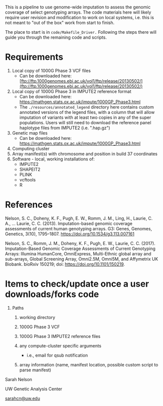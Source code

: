 This is a pipeline to use genome-wide imputation to assess the genomic coverage of select genotyping arrays. The code materials here will likely require user revision and modification to work on local systems, i.e. this is not meant to "out of the box" work from start to finish.

The place to start is in `code/Makefile_Driver.` Following the steps there will guide you through the remaining code and scripts.

# Requirements

1. Local copy of 1000G Phase 3 VCF files
	* Can be downloaded here: [ftp://ftp.1000genomes.ebi.ac.uk/vol1/ftp/release/20130502/](ftp://ftp.1000genomes.ebi.ac.uk/vol1/ftp/release/20130502/)
1. Local copy of 1000G Phase 3 in IMPUTE2 reference format
	* Can be downloaded here: https://mathgen.stats.ox.ac.uk/impute/1000GP_Phase3.html
	* The `./resources/annotated_legend` directory here contains custom annotated versions of the legend files, with a column that will allow imputation of variants with at least two copies in any of the super populations. Users will still need to download the reference panel haplotype files from IMPUTE2 (i.e. ".hap.gz")
1. Genetic map files
	* Can be downloaded here: https://mathgen.stats.ox.ac.uk/impute/1000GP_Phase3.html
1. Computing cluster
1. Array manifest(s) with chromosome and position in build 37 coordinates
1. Software - local, working installations of:
	* IMPUTE2
	* SHAPEIT2
	* PLINK
	* vcftools
	* R

# References

Nelson, S. C., Doheny, K. F., Pugh, E. W., Romm, J. M., Ling, H., Laurie, C. A., … Laurie, C. C. (2013). Imputation-based genomic coverage assessments of current human genotyping arrays. G3: Genes, Genomes, Genetics, 3(10), 1795–1807. https://doi.org/10.1534/g3.113.007161

Nelson, S. C., Romm, J. M., Doheny, K. F., Pugh, E. W., Laurie, C. C. (2017). Imputation-Based Genomic Coverage Assessments of Current Genotyping Arrays: Illumina HumanCore, OmniExpress, Multi-Ethnic global array and sub-arrays, Global Screening Array, Omni2.5M, Omni5M, and Affymetrix UK Biobank. bioRxiv 150219; doi: https://doi.org/10.1101/150219. 

# Items to check/update once a user downloads/forks code

1. Paths
	1. working directory
	1. 1000G Phase 3 VCF
	1. 1000G Phase 3 IMPUTE2 reference files
	
	1. any compute-cluster specific arguments
		* i.e., email for qsub notification
	1. array information (name, manifest location, possible custom script to parse manifest)

	
Sarah Nelson

UW Genetic Analysis Center

sarahcn@uw.edu

